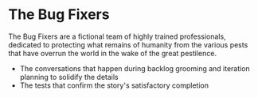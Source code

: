 # The Bug Fixers

The Bug Fixers are a fictional team of highly trained professionals, dedicated to protecting what remains of humanity from the various pests that have overrun the world in the wake of the great pestilence.

- The conversations that happen during backlog grooming and iteration planning to solidify the details
- The tests that confirm the story's satisfactory completion
